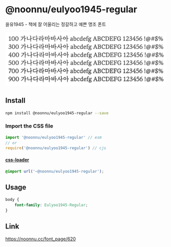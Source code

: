 # @noonnu/eulyoo1945-regular

을유1945 - 책에 잘 어울리는 정갈하고 예쁜 명조 폰트

![example](./example.png)

## Install

```bash
npm install @noonnu/eulyoo1945-regular --save
```

### Import the CSS file

```js
import '@noonnu/eulyoo1945-regular' // esm
// or
require('@noonnu/eulyoo1945-regular') // cjs
```

#### [css-loader](https://github.com/webpack-contrib/css-loader)

```css
@import url('~@noonnu/eulyoo1945-regular');
```

## Usage

```css
body {
    font-family: Eulyoo1945-Regular;
}
```

## Link

https://noonnu.cc/font_page/620
